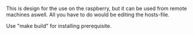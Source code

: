 This is design for the use on the raspberry, but it can be used from remote machines aswell.
All you have to do would be editing the hosts-file.

Use "make build" for installing prerequisite.
